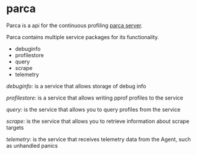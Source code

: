 # parca

Parca is a api for the continuous profiling [parca server](https://github.com/parca-dev/parca).

Parca contains multiple service packages for its functionality.

- debuginfo
- profilestore
- query
- scrape
- telemetry

_debuginfo:_ is a service that allows storage of debug info

_profilestore:_ is a service that allows writing pprof profiles to the service

_query:_ is the service that allows you to query profiles from the service

_scrape:_ is the service that allows you to retrieve information about scrape targets

_telemetry_: is the service that receives telemetry data from the Agent, such as unhandled panics
